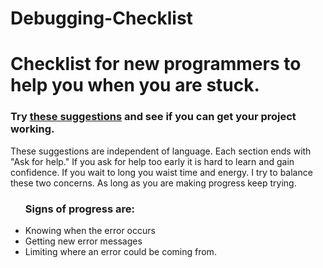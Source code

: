# Debugging-Checklist
<h1>Checklist for new programmers to help you when you are stuck.</h1>
<h3>Try <a href="https://tochaim.github.io/Debugging-Checklist/">these suggestions</a> and see if you can get your project working.</h3>
<p>These suggestions are independent of language.
Each section ends with "Ask for help."
If you ask for help too early it is hard to learn and gain confidence.
If you wait to long you waist time and energy.
I try to balance these two concerns.
As long as you are making progress keep trying.</p>
<ul><h3>Signs of progress are:</h3>
<li>Knowing when the error occurs</li>
<li>Getting new error messages</li>
<li>Limiting where an error could be coming from.</li></ul>
